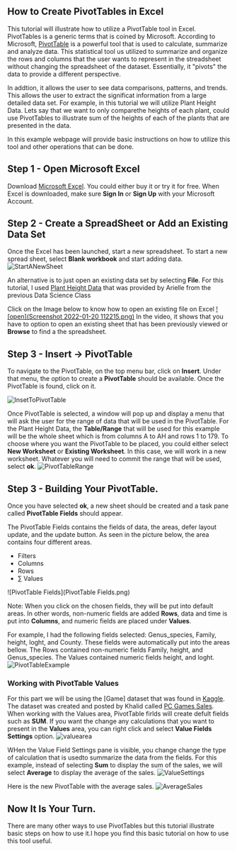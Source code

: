 ## How to Create PivotTables in Excel

This tutorial will illustrate how to utilize a PivotTable tool in Excel. PivotTables is a generic terms that is coined by Microsoft. According to Microsoft, [PivotTable](https://support.microsoft.com/en-us/office/create-a-pivottable-to-analyze-worksheet-data-a9a84538-bfe9-40a9-a8e9-f99134456576) is a powerful tool that is used to calculate, summarize and analyze data. This statistical tool us utilized to summarize and organize the rows and columns that the user wants to represent in the streadsheet without changing the spreadsheet of the dataset. Essentially, it "pivots" the data to provide a different perspective.

In addtion, it allows the user to see data comparisons, patterns, and trends. This allows the user to extract the significat information from a large detailed data set. For example, in this tutorial we will utilize Plant Height Data. Lets say that we want to only comparethe heights of each plant, could use PivotTables to illustrate sum of the heights of each of the plants that are presented in the data. 

In this example webpage will provide basic instructions on how to utilize this tool and other operations that can be done.


## Step 1 - Open Microsoft Excel
Download [Microsoft Excel](https://www.microsoft.com/en-us/microsoft-365/excel). You could either buy it or try it for free. When Excel is downloaded, make sure **Sign In** or **Sign Up** with your Microsoft Account. 


## Step 2 - Create a SpreadSheet or Add an Existing Data Set
Once the Excel has been launched, start a new spreadsheet. To start a new spread sheet, select **Blank workbook** and start adding data.
![StartANewSheet](StartANewSheet.png)

An alternative is to just open an existing data set by selecting **File**. For this tutorial, I used [Plant Height Data](https://github.com/mlmarteja/Excel-Homework/blob/91b422a0b3023786847a292e1e368ff3746410d2/Plant%20Height%20Data%20-%20Data.csv) that was provided by Arielle from the previous Data Science Class

Click on the Image below to know how to open an existing file on Excel
[![open](Screenshot 2022-01-20 112215.png)](https://user-images.githubusercontent.com/93753370/150376768-3db48c42-bcfb-4914-a01d-cefd17acf407.mp4 "Open New Chat")
In the video, it shows that you have to option to open an existing sheet that has been previously viewed or **Browse** to find a the spreadsheet.

## Step 3 - Insert -> PivotTable
To navigate to the PivotTable, on the top menu bar, click on **Insert**. Under that menu, the option to create a **PivotTable** should be available. Once the PivotTable is found, click on it.

![InsetToPivotTable](InsetToPivotTable.png)


Once PivotTable is selected, a window will pop up and display a menu that will ask the user for the range of data that will be used in the PivotTable. For the Plant Height Data, the **Table/Range** that will be used for this example will be the whole sheet which is from columns A to AH and rows 1 to 179. To choose where you want the PivotTable to be placed, you could either select **New Worksheet** or **Existing Worksheet**. In this case, we will work in a new worksheet. Whatever you will need to commit the range that will be used, select **ok**.
![PivotTableRange](PivotTableRange.png)


## Step 3 - Building Your PivotTable.
Once you have selected **ok**, a new sheet should be created and a task pane called **PivotTable Fields** should appear.

The PivotTable Fields contains the fields of data, the areas, defer layout update, and the update button. As seen in the picture below, the area contains four different areas.
- Filters
- Columns
- Rows
- ∑ Values

![PivotTable Fields](PivotTable Fields.png)

Note: When you click on the chosen fields, they will be put into default areas. In other words, non-numeric fields are added **Rows**, data and time is put into **Columns**, and numeric fields are placed under **Values**.

For example, I had the following fields selected: Genus_species, Family, height, loght, and County. These fields were automatically put into the areas bellow. The Rows contained non-numeric fields Family, height, and Genus_species. The Values contained numeric fields height, and loght.
![PivotTableExample](PivotTableExample.png)

### Working with PivotTable Values
For this part we will be using the [Game] dataset that was found in [Kaggle](https://www.kaggle.com/). The dataset was created and posted by Khalid called [PC Games Sales](https://www.kaggle.com/khaiid/most-selling-pc-games). When working with the Values area, PivotTable firlds will create defult fields such as **SUM**. If you want the change any calculations that you want to present in the **Values** area, you can right click and select **Value Fields Settings** option.
![valuearea](valuearea.png)

WHen the Value Field Settings pane is visible, you change change the type of calculation that is usedto summarize the data from the fields. For this example, instead of selecting **Sum** to display the sum of the sales, we will select **Average** to display the average of the sales.
![ValueSettings](ValueSettings.png)

Here is the new PivotTable with the average sales.
![AverageSales](AverageSales.png)

## Now It Is Your Turn.
There are many other ways to use PivotTables but this tutorial illustrate basic steps on how to use it.I hope you find this basic tutorial on how to use this tool useful.
